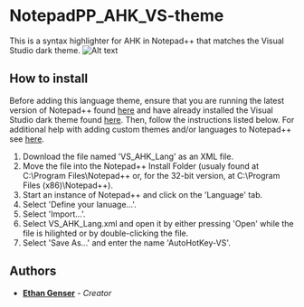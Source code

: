 # NotepadPP_AHK_VS-theme
This is a syntax highlighter for AHK in Notepad++ that matches the Visual Studio dark theme.
![Alt text](https://github.com/GHC-0/NotepadPP_AHK_VS-theme/blob/master/Info/ScreenShot.png)

## How to install
Before adding this language theme, ensure that you are running the latest version of Notepad++ found [here](https://notepad-plus-plus.org/download/v7.5.5.html "Notepad++ downloads page") and have already installed the Visual Studio dark theme found [here](https://github.com/Nidre/VS2015-Dark-Npp "VS2015-dark-Npp repository"). Then, follow the instructions listed below. For additional help with adding custom themes and/or languages to Notepad++ see [here](http://docs.notepad-plus-plus.org/index.php/User_Defined_Language_Files "Notepad++ Wiki").
  1. Download the file named 'VS_AHK_Lang' as an XML file.
  2. Move the file into the Notepad++ Install Folder (usualy found at C:\Program Files\Notepad++ or, for the 32-bit version, at C:\Program Files (x86)\Notepad++).
  3. Start an instance of Notepad++ and click on the 'Language' tab.
  4. Select 'Define your lanuage...'.
  5. Select 'Import...'.
  6. Select VS_AHK_Lang.xml and open it by either pressing 'Open' while the file is hilighted or by double-clicking the file.
  7. Select 'Save As...' and enter the name 'AutoHotKey-VS'.

## Authors

* [**Ethan Genser**](https://github.com/Ethan-Genser) - *Creator*
